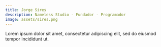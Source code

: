 ```yaml
---
title: Jorge Sires
description: Nameless Studio - Fundador - Programador
image: assets/sires.png
---
```


Lorem ipsum dolor sit amet, consectetur adipiscing elit, sed do eiusmod tempor incididunt ut.